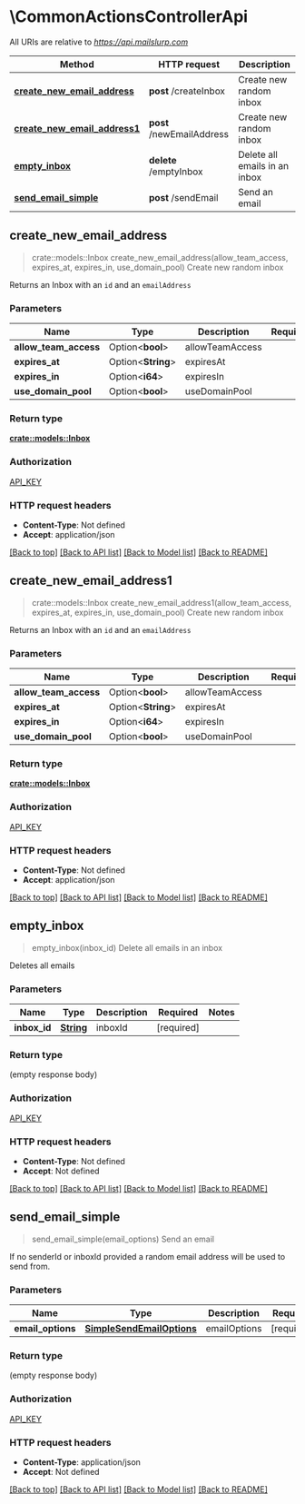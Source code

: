 # \CommonActionsControllerApi

All URIs are relative to *https://api.mailslurp.com*

Method | HTTP request | Description
------------- | ------------- | -------------
[**create_new_email_address**](CommonActionsControllerApi.md#create_new_email_address) | **post** /createInbox | Create new random inbox
[**create_new_email_address1**](CommonActionsControllerApi.md#create_new_email_address1) | **post** /newEmailAddress | Create new random inbox
[**empty_inbox**](CommonActionsControllerApi.md#empty_inbox) | **delete** /emptyInbox | Delete all emails in an inbox
[**send_email_simple**](CommonActionsControllerApi.md#send_email_simple) | **post** /sendEmail | Send an email



## create_new_email_address

> crate::models::Inbox create_new_email_address(allow_team_access, expires_at, expires_in, use_domain_pool)
Create new random inbox

Returns an Inbox with an `id` and an `emailAddress`

### Parameters


Name | Type | Description  | Required | Notes
------------- | ------------- | ------------- | ------------- | -------------
**allow_team_access** | Option<**bool**> | allowTeamAccess |  |
**expires_at** | Option<**String**> | expiresAt |  |
**expires_in** | Option<**i64**> | expiresIn |  |
**use_domain_pool** | Option<**bool**> | useDomainPool |  |

### Return type

[**crate::models::Inbox**](Inbox.md)

### Authorization

[API_KEY](../README.md#API_KEY)

### HTTP request headers

- **Content-Type**: Not defined
- **Accept**: application/json

[[Back to top]](#) [[Back to API list]](../README.md#documentation-for-api-endpoints) [[Back to Model list]](../README.md#documentation-for-models) [[Back to README]](../README.md)


## create_new_email_address1

> crate::models::Inbox create_new_email_address1(allow_team_access, expires_at, expires_in, use_domain_pool)
Create new random inbox

Returns an Inbox with an `id` and an `emailAddress`

### Parameters


Name | Type | Description  | Required | Notes
------------- | ------------- | ------------- | ------------- | -------------
**allow_team_access** | Option<**bool**> | allowTeamAccess |  |
**expires_at** | Option<**String**> | expiresAt |  |
**expires_in** | Option<**i64**> | expiresIn |  |
**use_domain_pool** | Option<**bool**> | useDomainPool |  |

### Return type

[**crate::models::Inbox**](Inbox.md)

### Authorization

[API_KEY](../README.md#API_KEY)

### HTTP request headers

- **Content-Type**: Not defined
- **Accept**: application/json

[[Back to top]](#) [[Back to API list]](../README.md#documentation-for-api-endpoints) [[Back to Model list]](../README.md#documentation-for-models) [[Back to README]](../README.md)


## empty_inbox

> empty_inbox(inbox_id)
Delete all emails in an inbox

Deletes all emails

### Parameters


Name | Type | Description  | Required | Notes
------------- | ------------- | ------------- | ------------- | -------------
**inbox_id** | [**String**](.md) | inboxId | [required] |

### Return type

 (empty response body)

### Authorization

[API_KEY](../README.md#API_KEY)

### HTTP request headers

- **Content-Type**: Not defined
- **Accept**: Not defined

[[Back to top]](#) [[Back to API list]](../README.md#documentation-for-api-endpoints) [[Back to Model list]](../README.md#documentation-for-models) [[Back to README]](../README.md)


## send_email_simple

> send_email_simple(email_options)
Send an email

If no senderId or inboxId provided a random email address will be used to send from.

### Parameters


Name | Type | Description  | Required | Notes
------------- | ------------- | ------------- | ------------- | -------------
**email_options** | [**SimpleSendEmailOptions**](SimpleSendEmailOptions.md) | emailOptions | [required] |

### Return type

 (empty response body)

### Authorization

[API_KEY](../README.md#API_KEY)

### HTTP request headers

- **Content-Type**: application/json
- **Accept**: Not defined

[[Back to top]](#) [[Back to API list]](../README.md#documentation-for-api-endpoints) [[Back to Model list]](../README.md#documentation-for-models) [[Back to README]](../README.md)

